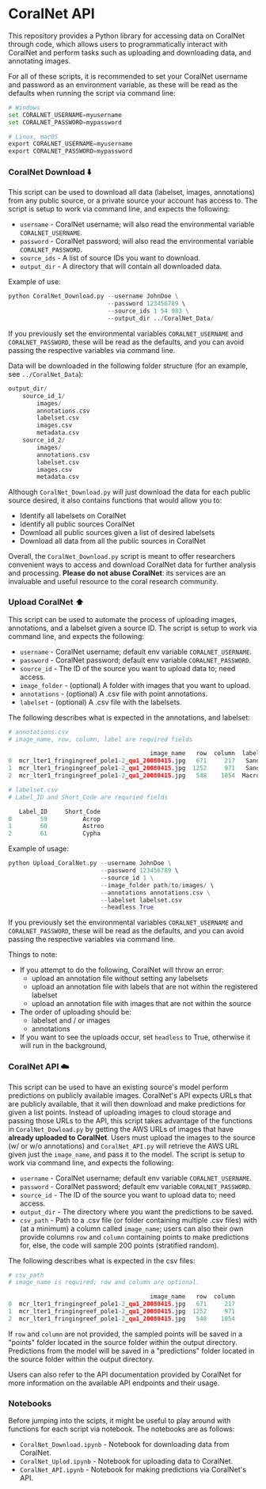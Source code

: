 # CoralNet API

This repository provides a Python library for accessing data on CoralNet 
through code, which allows users to programmatically interact with CoralNet and 
perform tasks such as uploading and downloading data, and annotating images.

For all of these scripts, it is recommended to set your CoralNet username and 
password as an environment variable, as these will be read as the defaults when 
running the script via command line:
```python
# Windows
set CORALNET_USERNAME=myusername
set CORALNET_PASSWORD=mypassword

# Linux, macOS
export CORALNET_USERNAME=myusername
export CORALNET_PASSWORD=mypassword
```

### CoralNet Download ⬇️

This script can be used to download all data (labelset, images, annotations) 
from any public source, or a private source your account has access to. The 
script is setup to work via command line, and 
expects the following:
- `username` - CoralNet username; will also read the environmental 
  variable `CORALNET_USERNAME`.
- `password` - CoralNet password; will also read the environmental variable 
  `CORALNET_PASSWORD`.
- `source_ids` - A list of source IDs you want to download.
- `output_dir` - A directory that will contain all downloaded data.

Example of use:
```python 
python CoralNet_Download.py --username JohnDoe \
                            --password 123456789 \ 
                            --source_ids 1 54 983 \
                            --output_dir ../CoralNet_Data/
```

If you previously set the environmental variables `CORALNET_USERNAME` and 
`CORALNET_PASSWORD`, these will be read as the defaults, and you can avoid 
passing the respective variables via command line.

Data will be downloaded in the following folder structure (for an example, 
see `../CoralNet_Data`):
```python
output_dir/
    source_id_1/
        images/
        annotations.csv
        labelset.csv
        images.csv
        metadata.csv
    source_id_2/
        images/
        annotations.csv
        labelset.csv
        images.csv
        metadata.csv
```
Although `CoralNet_Download.py` will just download the data for each public 
source desired, it also contains functions that would allow you to:
- Identify all labelsets on CoralNet
- Identify all public sources CoralNet
- Download all public sources given a list of desired labelsets 
- Download all data from all the public sources in CoralNet

Overall, the `CoralNet_Download.py` script is meant to offer researchers 
convenient ways to access and download CoralNet data for further analysis and 
processing. **Please do not abuse CoralNet**: its services are an invaluable 
and useful resource to the coral research community.

### Upload CoralNet ⬆️

This script can be used to automate the process of uploading images, 
annotations, and a labelset given a source ID. The script is setup to work via 
command line, and expects the following:
- `username` - CoralNet username; default env variable `CORALNET_USERNAME`.
- `password` - CoralNet password; default env variable `CORALNET_PASSWORD`.
- `source_id` - The ID of the source you want to upload data to; need access.
- `image_folder` - (optional) A folder with images that you want to upload.
- `annotations` - (optional) A .csv file with point annotations.
- `labelset` - (optional) A .csv file with the labelsets.

The following describes what is expected in the annotations, and labelset:

```python
# annotations.csv
# image_name, row, column, label are required fields

                                        image_name   row  column  label
0  mcr_lter1_fringingreef_pole1-2_qu1_20080415.jpg   671     217   Sand
1  mcr_lter1_fringingreef_pole1-2_qu1_20080415.jpg  1252     971   Sand
2  mcr_lter1_fringingreef_pole1-2_qu1_20080415.jpg   548    1054  Macro
```

```python
# labelset.csv
# Label_ID and Short_Code are requried fields

   Label_ID     Short_Code 
0        59          Acrop        
1        60          Astreo        
2        61          Cypha        
```

Example of usage:
```python 
python Upload_CoralNet.py --username JohnDoe \
                          --password 123456789 \ 
                          --source_id 1 \
                          --image_folder path/to/images/ \ 
                          --annotations annotations.csv \
                          --labelset labelset.csv
                          --headless True
```

If you previously set the environmental variables `CORALNET_USERNAME` and 
`CORALNET_PASSWORD`, these will be read as the defaults, and you can avoid 
passing the respective variables via command line.

Things to note:
- If you attempt to do the following, CoralNet will throw an error:
  - upload an annotation file without setting any labelsets
  - upload an annotation file with labels that are not within the 
    registered labelset
  - upload an annotation file with images that are not within the source
- The order of uploading should be:
  - labelset and / or images
  - annotations
- If you want to see the uploads occur, set `headless` to True, otherwise 
  it will run in the background,


### CoralNet API ☁️

This script can be used to have an existing source's model perform predictions 
on publicly available images. CoralNet's API expects URLs that are 
publicly available, that it will then download and make predictions for 
given a list points. Instead of uploading images to cloud storage and 
passing those URLs to the API, this script takes advantage of the 
functions in `CoralNet_Dowload.py` by getting the AWS URLs of images 
that have **already uploaded to CoralNet**. Users must upload the images to 
the source (w/ or w/o annotations) and `CoralNet_API.py` will retrieve the 
AWS URL given just the `image_name`, and pass it to the model. The script is 
setup to work via command line, and expects the following:
- `username` - CoralNet username; default env variable `CORALNET_USERNAME`.
- `password` - CoralNet password; default env variable `CORALNET_PASSWORD`.
- `source_id` - The ID of the source you want to upload data to; need access.
- `output_dir` - The directory where you want the predictions to be saved.
- `csv_path` - Path to a .csv file (or folder containing multiple .csv files) 
  with (at a minimum) a column called `image_name`; users can also their own
  provide columns `row` and `column` containing points to make predictions 
  for, else, the code will sample 200 points (stratified random).

The following describes what is expected in the csv files:
```python
# csv_path
# image_name is required; row and column are optional.

                                        image_name   row  column  
0  mcr_lter1_fringingreef_pole1-2_qu1_20080415.jpg   671     217   
1  mcr_lter1_fringingreef_pole1-2_qu1_20080415.jpg  1252     971   
2  mcr_lter1_fringingreef_pole1-2_qu1_20080415.jpg   548    1054  
```

If `row` and `column` are not provided, the sampled points will be saved in 
a "points" folder located in the source folder within the output directory. 
Predictions from the model will be saved in a "predictions" folder located
in the source folder within the output directory.

Users can also refer to the API documentation provided by CoralNet for more 
information on the available API endpoints and their usage.


### Notebooks

Before jumping into the scipts, it might be useful to play around with 
functions for each script via notebook. The notebooks are as follows:
- `CoralNet_Download.ipynb` - Notebook for downloading data from CoralNet.
- `CoralNet_Uplod.ipynb` - Notebook for uploading data to CoralNet.
- `CoralNet_API.ipynb` - Notebook for making predictions via CoralNet's API.